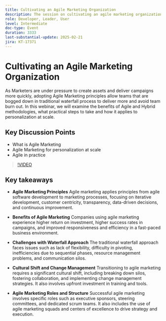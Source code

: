 ```yaml
---
title: Cultivating an Agile Marketing Organization
description: The session on cultivating an agile marketing organization highlighted the principles of agile marketing, its benefits, challenges with the traditional waterfall approach, the need for a cultural shift and change management, and the roles and structure essential for successful agile marketing.
role: Developer, Leader, User
level: Intermediate
doc-type: Event
duration: 3333
last-substantial-update: 2025-02-21
jira: KT-17371
---
```


# Cultivating an Agile Marketing Organization

As Marketers are under pressure to create assets and deliver campaigns more quickly, adopting Agile Marketing principles allow teams that are bogged down in traditional waterfall process to deliver more and avoid team burn out. In this webinar, we will examine the benefits of Agile and Hybrid methodologies, what practical steps to take and how it applies to personalization at scale.

## Key Discussion Points

* What is Agile Marketing
* Agile Marketing for personalization at scale
* Agile in practice

>[!VIDEO](https://video.tv.adobe.com/v/3444450/?learn=on&enablevpops)

## Key takeaways

* **Agile Marketing Principles** Agile marketing applies principles from agile software development to marketing processes, focusing on iterative development, customer centricity, transparency, data-driven decisions, and continuous improvement.

* **Benefits of Agile Marketing** Companies using agile marketing experience higher return on investment, higher success rates in campaigns, and improved responsiveness and efficiency in a fast-paced business environment.

* **Challenges with Waterfall Approach** The traditional waterfall approach faces issues such as lack of flexibility, difficulty in pivoting, inefficiencies due to sequential phases, resource management problems, and communication silos.

* **Cultural Shift and Change Management** Transitioning to agile marketing requires a significant cultural shift, including breaking down silos, fostering collaboration, and implementing change management strategies. It also involves upfront investment in training and tools.

* **Agile Marketing Roles and Structure** Successful agile marketing involves specific roles such as executive sponsors, steering committees, and dedicated scrum teams. It also includes the use of agile marketing squads and centers of excellence to drive strategy and execution.
